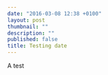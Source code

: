```yaml
---
date: "2016-03-08 12:38 +0100"
layout: post
thumbnail: ""
description: ""
published: false
title: Testing date
---
```


A test